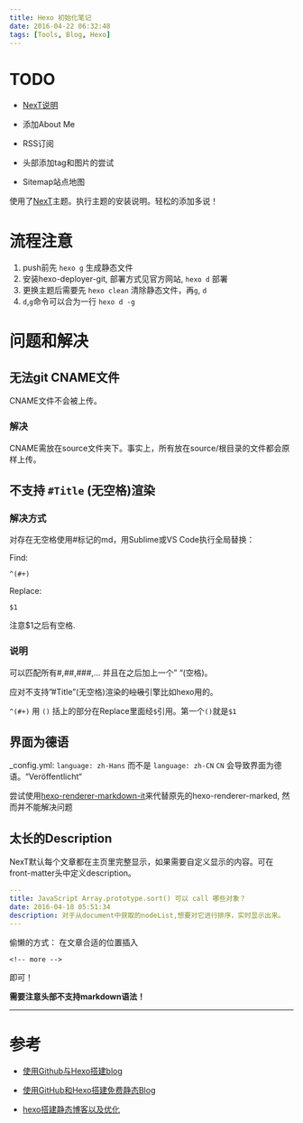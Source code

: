 ```yaml
---
title: Hexo 初始化笔记
date: 2016-04-22 06:32:48
tags: [Tools, Blog, Hexo]
---
```



# TODO
 
- [NexT说明](http://theme-next.iissnan.com/theme-settings.html#reward)

- 添加About Me

- RSS订阅

- 头部添加tag和图片的尝试

- Sitemap站点地图



使用了[NexT](http://theme-next.iissnan.com/getting-started.html)主题。执行主题的安装说明。轻松的添加多说！



# 流程注意
1. push前先 `hexo g` 生成静态文件
2. 安装hexo-deployer-git, 部署方式见官方网站, `hexo d` 部署
3. 更换主题后需要先 `hexo clean` 清除静态文件，再`g`, `d`
4. `d`,`g`命令可以合为一行 `hexo d -g`


# 问题和解决

## 无法git CNAME文件

CNAME文件不会被上传。

### 解决

CNAME需放在source文件夹下。事实上，所有放在source/根目录的文件都会原样上传。

## 不支持 `#Title` (无空格)渲染

### 解决方式

对存在无空格使用#标记的md，用Sublime或VS Code执行全局替换：

Find:

`^(#+)`

Replace:

`$1 `

注意$1之后有空格.

### 说明
可以匹配所有#,##,###,… 并且在之后加上一个” “(空格)。

应对不支持”#Title”(无空格)渲染的~~垃圾~~引擎比如hexo用的。

`^(#+)` 用 `()` 括上的部分在Replace里面经`$`引用。第一个`()`就是`$1`

## 界面为德语
_config.yml: `language: zh-Hans` 而不是 `language: zh-CN` 
`CN` 会导致界面为德语。“Veröffentlicht“

尝试使用[hexo-renderer-markdown-it](https://github.com/celsomiranda/hexo-renderer-markdown-it)来代替原先的hexo-renderer-marked, 然而并不能解决问题

## 太长的Description
NexT默认每个文章都在主页里完整显示，如果需要自定义显示的内容。可在front-matter头中定义description。
```yaml
---
title: JavaScript Array.prototype.sort() 可以 call 哪些对象？
date: 2016-04-18 05:51:34
description: 对于从document中获取的nodeList,想要对它进行排序，实时显示出来。
---
```

偷懒的方式：
在文章合适的位置插入

```
<!-- more -->
```

即可！



**需要注意头部不支持markdown语法！**

---
# 参考
- [使用Github与Hexo搭建blog](http://mattshma.github.io/2015/05/15/github_hexo/)

- [使用GitHub和Hexo搭建免费静态Blog](http://wsgzao.github.io/post/hexo-guide/)

- [hexo搭建静态博客以及优化](http://code.wileam.com/build-a-hexo-blog-and-optimize/)

